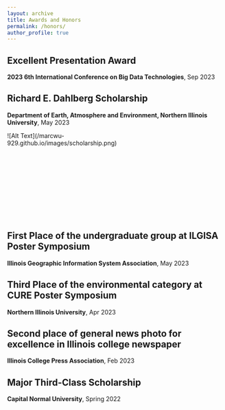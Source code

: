 ```yaml
---
layout: archive
title: Awards and Honors
permalink: /honors/
author_profile: true
---
```






## **Excellent Presentation Award**

**2023 6th International Conference on Big Data Technologies**, Sep 2023

## **Richard E. Dahlberg Scholarship**

**Department of Earth, Atmosphere and Environment, Northern Illinois University**, May 2023
 
<div style="width: 300px; height: 200px;">
    ![Alt Text](/marcwu-929.github.io/images/scholarship.png)
</div>

## **First Place of the undergraduate group at ILGISA Poster Symposium**

**Illinois Geographic Information System Association**, May 2023

## **Third Place of the environmental category at CURE Poster Symposium**

**Northern Illinois University**, Apr 2023

## **Second place of general news photo for excellence in Illinois college newspaper**

**Illinois College Press Association**, Feb 2023

## **Major Third-Class Scholarship**

**Capital Normal University**, Spring 2022
